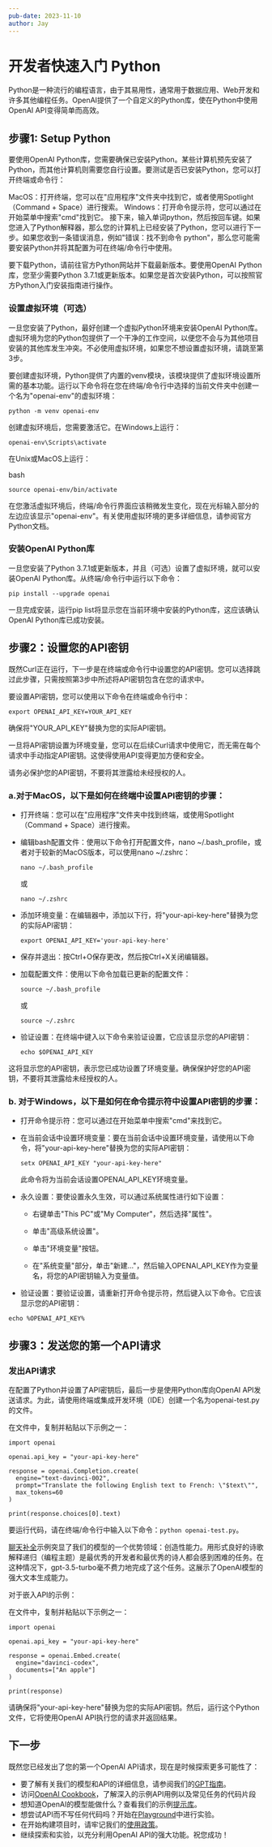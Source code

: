 ```yaml
---
pub-date: 2023-11-10
author: Jay
---
```


# 开发者快速入门 Python
Python是一种流行的编程语言，由于其易用性，通常用于数据应用、Web开发和许多其他编程任务。OpenAI提供了一个自定义的Python库，使在Python中使用OpenAI API变得简单而高效。

## 步骤1: Setup Python
要使用OpenAI Python库，您需要确保已安装Python。某些计算机预先安装了Python，而其他计算机则需要您自行设置。要测试是否已安装Python，您可以打开终端或命令行：

MacOS：打开终端，您可以在"应用程序"文件夹中找到它，或者使用Spotlight（Command + Space）进行搜索。
Windows：打开命令提示符，您可以通过在开始菜单中搜索"cmd"找到它。
接下来，输入单词python，然后按回车键。如果您进入了Python解释器，那么您的计算机上已经安装了Python，您可以进行下一步。如果您收到一条错误消息，例如"错误：找不到命令 python"，那么您可能需要安装Python并将其配置为可在终端/命令行中使用。

要下载Python，请前往官方Python网站并下载最新版本。要使用OpenAI Python库，您至少需要Python 3.7.1或更新版本。如果您是首次安装Python，可以按照官方Python入门安装指南进行操作。

### 设置虚拟环境（可选）
一旦您安装了Python，最好创建一个虚拟Python环境来安装OpenAI Python库。虚拟环境为您的Python包提供了一个干净的工作空间，以便您不会与为其他项目安装的其他库发生冲突。不必使用虚拟环境，如果您不想设置虚拟环境，请跳至第3步。

要创建虚拟环境，Python提供了内置的venv模块，该模块提供了虚拟环境设置所需的基本功能。运行以下命令将在您在终端/命令行中选择的当前文件夹中创建一个名为"openai-env"的虚拟环境：

```
python -m venv openai-env
```
创建虚拟环境后，您需要激活它。在Windows上运行：

```
openai-env\Scripts\activate
```
在Unix或MacOS上运行：

bash
```
source openai-env/bin/activate
```
在您激活虚拟环境后，终端/命令行界面应该稍微发生变化，现在光标输入部分的左边应该显示"openai-env"。有关使用虚拟环境的更多详细信息，请参阅官方Python文档。


### 安装OpenAI Python库
一旦您安装了Python 3.7.1或更新版本，并且（可选）设置了虚拟环境，就可以安装OpenAI Python库。从终端/命令行中运行以下命令：

```
pip install --upgrade openai
```
一旦完成安装，运行pip list将显示您在当前环境中安装的Python库，这应该确认OpenAI Python库已成功安装。


## 步骤2：设置您的API密钥
既然Curl正在运行，下一步是在终端或命令行中设置您的API密钥。您可以选择跳过此步骤，只需按照第3步中所述将API密钥包含在您的请求中。

要设置API密钥，您可以使用以下命令在终端或命令行中：
```
export OPENAI_API_KEY=YOUR_API_KEY
```
确保将"YOUR_API_KEY"替换为您的实际API密钥。

一旦将API密钥设置为环境变量，您可以在后续Curl请求中使用它，而无需在每个请求中手动指定API密钥。这使得使用API变得更加方便和安全。

请务必保护您的API密钥，不要将其泄露给未经授权的人。

### a.对于MacOS，以下是如何在终端中设置API密钥的步骤：

- 打开终端：您可以在"应用程序"文件夹中找到终端，或使用Spotlight（Command + Space）进行搜索。

- 编辑bash配置文件：使用以下命令打开配置文件，nano ~/.bash_profile，或者对于较新的MacOS版本，可以使用nano ~/.zshrc：
    ```
    nano ~/.bash_profile
    ```
    或
    ```
    nano ~/.zshrc
    ```

- 添加环境变量：在编辑器中，添加以下行，将"your-api-key-here"替换为您的实际API密钥：
    ```
    export OPENAI_API_KEY='your-api-key-here'
    ```
- 保存并退出：按Ctrl+O保存更改，然后按Ctrl+X关闭编辑器。

- 加载配置文件：使用以下命令加载已更新的配置文件：

    ```
    source ~/.bash_profile
    ```

    或

    ```
    source ~/.zshrc
    ```

- 验证设置：在终端中键入以下命令来验证设置，它应该显示您的API密钥：
    ```
    echo $OPENAI_API_KEY
    ```

这将显示您的API密钥，表示您已成功设置了环境变量。确保保护好您的API密钥，不要将其泄露给未经授权的人。

### b. 对于Windows，以下是如何在命令提示符中设置API密钥的步骤：


- 打开命令提示符：您可以通过在开始菜单中搜索"cmd"来找到它。
    
- 在当前会话中设置环境变量：要在当前会话中设置环境变量，请使用以下命令，将"your-api-key-here"替换为您的实际API密钥：
    ```
    setx OPENAI_API_KEY "your-api-key-here"
    ```
    此命令将为当前会话设置OPENAI_API_KEY环境变量。

- 永久设置：要使设置永久生效，可以通过系统属性进行如下设置：

    - 右键单击"This PC"或"My Computer"，然后选择"属性"。

    - 单击"高级系统设置"。

    - 单击"环境变量"按钮。

    - 在"系统变量"部分，单击"新建..."，然后输入OPENAI_API_KEY作为变量名，将您的API密钥输入为变量值。

- 验证设置：要验证设置，请重新打开命令提示符，然后键入以下命令。它应该显示您的API密钥：


```echo %OPENAI_API_KEY%```

## 步骤3：发送您的第一个API请求
### 发出API请求
在配置了Python并设置了API密钥后，最后一步是使用Python库向OpenAI API发送请求。为此，请使用终端或集成开发环境（IDE）创建一个名为openai-test.py的文件。

在文件中，复制并粘贴以下示例之一：
```
import openai

openai.api_key = "your-api-key-here"

response = openai.Completion.create(
  engine="text-davinci-002",
  prompt="Translate the following English text to French: \"$text\"",
  max_tokens=60
)

print(response.choices[0].text)

```

要运行代码，请在终端/命令行中输入以下命令：`python openai-test.py`。

[聊天补全](https://platform.openai.com/docs/api-reference/chat/create)示例突显了我们的模型的一个优势领域：创造性能力。用形式良好的诗歌解释递归（编程主题）是最优秀的开发者和最优秀的诗人都会感到困难的任务。在这种情况下，gpt-3.5-turbo毫不费力地完成了这个任务。这展示了OpenAI模型的强大文本生成能力。


对于嵌入API的示例：

在文件中，复制并粘贴以下示例之一：
```
import openai

openai.api_key = "your-api-key-here"

response = openai.Embed.create(
  engine="davinci-codex",
  documents=["An apple"]
)

print(response)
```

请确保将"your-api-key-here"替换为您的实际API密钥。然后，运行这个Python文件，它将使用OpenAI API执行您的请求并返回结果。

## 下一步
既然您已经发出了您的第一个OpenAI API请求，现在是时候探索更多可能性了：

- 要了解有关我们的模型和API的详细信息，请参阅我们的[GPT指南](https://platform.openai.com/docs/guides/gpt)。
- 访问[OpenAI Cookbook](https://cookbook.openai.com/)，了解深入的示例API用例以及常见任务的代码片段
- 想知道OpenAI的模型能做什么？查看我们的示例[提示库](https://platform.openai.com/examples)。
- 想尝试API而不写任何代码吗？开始在[Playground](https://platform.openai.com/playground)中进行实验。
- 在开始构建项目时，请牢记我们的[使用政策](https://openai.com/policies/usage-policies)。
- 继续探索和实验，以充分利用OpenAI API的强大功能。祝您成功！